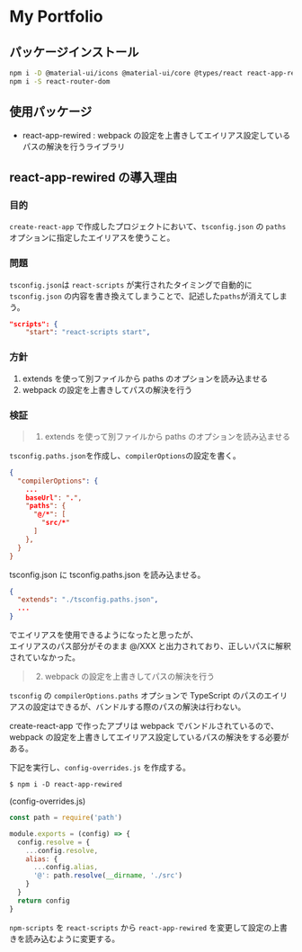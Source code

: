 # My Portfolio

## パッケージインストール

```bash
npm i -D @material-ui/icons @material-ui/core @types/react react-app-rewired
npm i -S react-router-dom
```

## 使用パッケージ

- react-app-rewired : webpack の設定を上書きしてエイリアス設定しているパスの解決を行うライブラリ

## react-app-rewired の導入理由

### 目的
`create-react-app` で作成したプロジェクトにおいて、`tsconfig.json` の `paths`オプションに指定したエイリアスを使うこと。

### 問題

`tsconfig.json`は `react-scripts` が実行されたタイミングで自動的に `tsconfig.json` の内容を書き換えてしまうことで、記述した`paths`が消えてしまう。

```json
"scripts": {
    "start": "react-scripts start",
```

### 方針
1. extends を使って別ファイルから paths のオプションを読み込ませる
2. webpack の設定を上書きしてパスの解決を行う

### 検証

> 1. extends を使って別ファイルから paths のオプションを読み込ませる

`tsconfig.paths.json`を作成し、`compilerOptions`の設定を書く。  

```json
{
  "compilerOptions": {
    ...
    baseUrl": ".",
    "paths": {
      "@/*": [
        "src/*"
      ]
    },
  }
}
```
tsconfig.json に tsconfig.paths.json を読み込ませる。

```json
{
  "extends": "./tsconfig.paths.json",
  ...
}
```

でエイリアスを使用できるようになったと思ったが、  
エイリアスのパス部分がそのまま @/XXX と出力されており、正しいパスに解釈されていなかった。

> 2. webpack の設定を上書きしてパスの解決を行う

`tsconfig` の `compilerOptions.paths` オプションで TypeScript のパスのエイリアスの設定はできるが、バンドルする際のパスの解決は行わない。  

create-react-app で作ったアプリは webpack でバンドルされているので、webpack の設定を上書きしてエイリアス設定しているパスの解決をする必要がある。

下記を実行し、`config-overrides.js` を作成する。
```
$ npm i -D react-app-rewired
```

(config-overrides.js)
```js
const path = require('path')

module.exports = (config) => {
  config.resolve = {
    ...config.resolve,
    alias: {
      ...config.alias,
      '@': path.resolve(__dirname, './src')
    }
  }
  return config
}

```

`npm-scripts` を `react-scripts` から `react-app-rewired` を変更して設定の上書きを読み込むように変更する。
